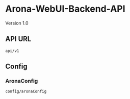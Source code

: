 # Arona-WebUI-Backend-API

Version 1.0



## API URL

```
api/v1
```



## Config

### AronaConfig

```
config/aronaConfig
```